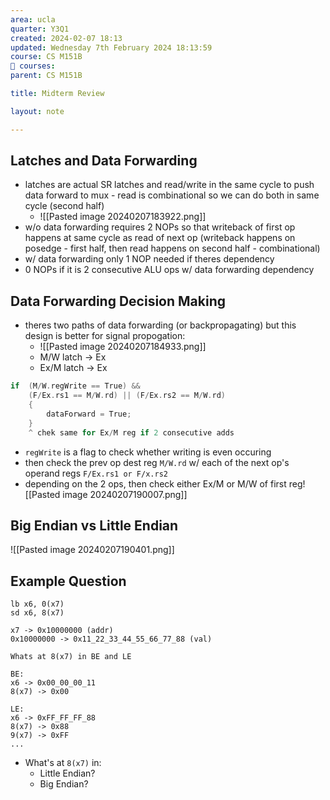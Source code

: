 ```yaml
---
area: ucla
quarter: Y3Q1
created: 2024-02-07 18:13
updated: Wednesday 7th February 2024 18:13:59
course: CS M151B
📕 courses:
parent: CS M151B

title: Midterm Review

layout: note

---
```


## Latches and Data Forwarding
- latches are actual SR latches and read/write in the same cycle to push data forward to mux - read is combinational so we can do both in same cycle (second half)
	- ![[Pasted image 20240207183922.png]]
- w/o data forwarding requires 2 NOPs so that writeback of first op happens at same cycle as read of next op (writeback happens on posedge - first half, then read happens on second half - combinational)
- w/ data forwarding only 1 NOP needed if theres dependency
- 0 NOPs if it is 2 consecutive ALU ops w/ data forwarding dependency
## Data Forwarding Decision Making
- theres two paths of data forwarding (or backpropagating) but this design is better for signal propogation:
	- ![[Pasted image 20240207184933.png]]
	- M/W latch -> Ex
	- Ex/M latch -> Ex
```cpp
if  (M/W.regWrite == True) && 
	(F/Ex.rs1 == M/W.rd) || (F/Ex.rs2 == M/W.rd)
	{
		dataForward = True;
	}
	^ chek same for Ex/M reg if 2 consecutive adds
```
- `regWrite` is a flag to check whether writing is even occuring
- then check the prev op dest reg `M/W.rd` w/ each of the next op's operand regs `F/Ex.rs1 or F/x.rs2`
- depending on the 2 ops, then check either Ex/M or M/W of first reg![[Pasted image 20240207190007.png]]

## Big Endian vs Little Endian
![[Pasted image 20240207190401.png]]
## Example Question
```
lb x6, 0(x7)
sd x6, 8(x7)

x7 -> 0x10000000 (addr)
0x10000000 -> 0x11_22_33_44_55_66_77_88 (val)

Whats at 8(x7) in BE and LE

BE:
x6 -> 0x00_00_00_11
8(x7) -> 0x00

LE:
x6 -> 0xFF_FF_FF_88
8(x7) -> 0x88
9(x7) -> 0xFF
...
```
- What's at `8(x7)` in:
	- Little Endian? 
	- Big Endian? 